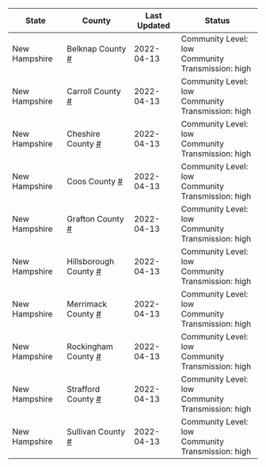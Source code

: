 State | County | Last Updated | Status
--- | --- | --- | --- 
New Hampshire | Belknap County <a href="#belknap_county">#</a> | 2022-04-13 | <a name="belknap_county"></a>Community Level: low<br/>Community Transmission: high
New Hampshire | Carroll County <a href="#carroll_county">#</a> | 2022-04-13 | <a name="carroll_county"></a>Community Level: low<br/>Community Transmission: high
New Hampshire | Cheshire County <a href="#cheshire_county">#</a> | 2022-04-13 | <a name="cheshire_county"></a>Community Level: low<br/>Community Transmission: high
New Hampshire | Coos County <a href="#coos_county">#</a> | 2022-04-13 | <a name="coos_county"></a>Community Level: low<br/>Community Transmission: high
New Hampshire | Grafton County <a href="#grafton_county">#</a> | 2022-04-13 | <a name="grafton_county"></a>Community Level: low<br/>Community Transmission: high
New Hampshire | Hillsborough County <a href="#hillsborough_county">#</a> | 2022-04-13 | <a name="hillsborough_county"></a>Community Level: low<br/>Community Transmission: high
New Hampshire | Merrimack County <a href="#merrimack_county">#</a> | 2022-04-13 | <a name="merrimack_county"></a>Community Level: low<br/>Community Transmission: high
New Hampshire | Rockingham County <a href="#rockingham_county">#</a> | 2022-04-13 | <a name="rockingham_county"></a>Community Level: low<br/>Community Transmission: high
New Hampshire | Strafford County <a href="#strafford_county">#</a> | 2022-04-13 | <a name="strafford_county"></a>Community Level: low<br/>Community Transmission: high
New Hampshire | Sullivan County <a href="#sullivan_county">#</a> | 2022-04-13 | <a name="sullivan_county"></a>Community Level: low<br/>Community Transmission: high
